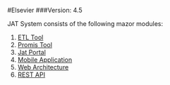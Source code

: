 #Elsevier
###Version: 4.5

JAT System consists of the following mazor modules:

1. [ETL Tool](Files/ETLTool.md)
2. [Promis Tool](Files/PromisTool.md)
3. [Jat Portal](Files/JatPortal.md)
4. [Mobile Application](Files/MobileArchitecture.md)
5. [Web Architecture](Files/WebArchitecture.md)
5. [REST API](Files/Index.html)


